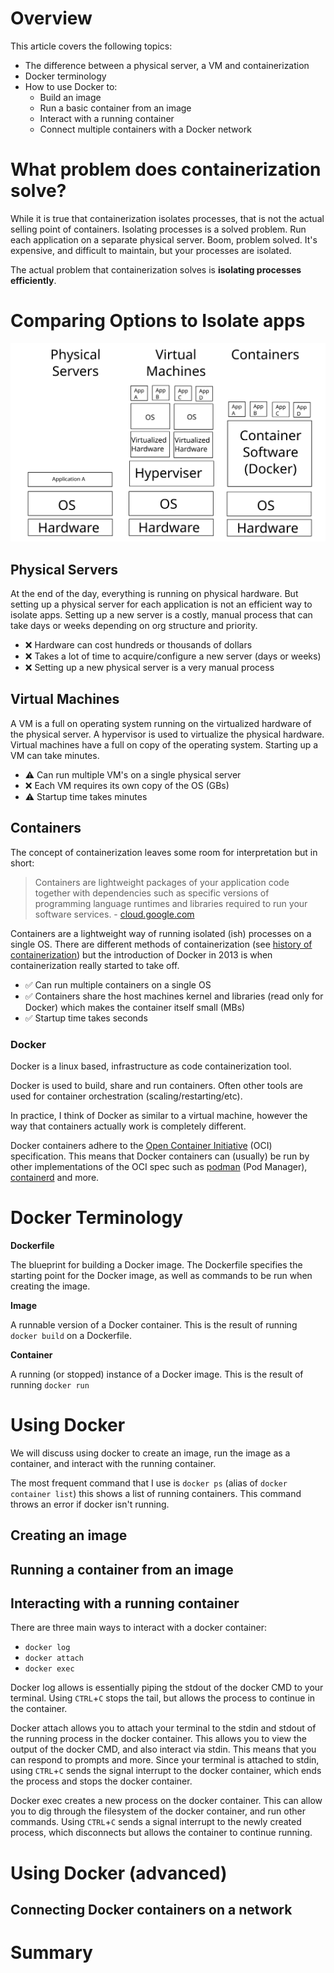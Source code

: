 # Overview

This article covers the following topics:
- The difference between a physical server, a VM and containerization
- Docker terminology
- How to use Docker to:
    - Build an image
    - Run a basic container from an image
    - Interact with a running container
    - Connect multiple containers with a Docker network

# What problem does containerization solve?

While it is true that containerization isolates processes, that is not the actual selling point of containers. Isolating processes is a solved problem. Run each application on a separate physical server. Boom, problem solved. It's expensive, and difficult to maintain, but your processes are isolated.

The actual problem that containerization solves is **isolating processes efficiently**.

# Comparing Options to Isolate apps

<img src="./images/vm-vs-container.svg" alt="physical server vs. vm vs. containers" width="800"/>

## Physical Servers

At the end of the day, everything is running on physical hardware. But setting up a physical server for each application is not an efficient way to isolate apps. Setting up a new server is a costly, manual process that can take days or weeks depending on org structure and priority.

- ❌ Hardware can cost hundreds or thousands of dollars
- ❌ Takes a lot of time to acquire/configure a new server (days or weeks)
- ❌ Setting up a new physical server is a very manual process

## Virtual Machines

A VM is a full on operating system running on the virtualized hardware of the physical server. A hypervisor is used to virtualize the physical hardware. Virtual machines have a full on copy of the operating system. Starting up a VM can take minutes.

- ⚠ Can run multiple VM's on a single physical server
- ❌ Each VM requires its own copy of the OS (GBs)
- ⚠ Startup time takes minutes

## Containers

<!-- ![google: containers defined](./images/google-containers-defined.png =800x) -->

The concept of containerization leaves some room for interpretation but in short:

> Containers are lightweight packages of your application code together with dependencies such as specific versions of programming language runtimes and libraries required to run your software services. - [cloud.google.com](https://cloud.google.com/learn/what-are-containers)

Containers are a lightweight way of running isolated (ish) processes on a single OS. There are different methods of containerization (see [history of containerization](https://blog.aquasec.com/a-brief-history-of-containers-from-1970s-chroot-to-docker-2016)) but the introduction of Docker in 2013 is when containerization really started to take off.

- ✅ Can run multiple containers on a single OS
- ✅ Containers share the host machines kernel and libraries (read only for Docker) which makes the container itself small (MBs)
- ✅ Startup time takes seconds

### Docker

Docker is a linux based, infrastructure as code containerization tool.

Docker is used to build, share and run containers. Often other tools are used for container orchestration (scaling/restarting/etc).

In practice, I think of Docker as similar to a virtual machine, however the way that containers actually work is completely different.

Docker containers adhere to the [Open Container Initiative](https://opencontainers.org/) (OCI) specification. This means that Docker containers can (usually) be run by other implementations of the OCI spec such as [podman](https://podman.io/) (Pod Manager), [containerd](https://containerd.io/) and more.

# Docker Terminology

**Dockerfile**

The blueprint for building a Docker image. The Dockerfile specifies the starting point for the Docker image, as well as commands to be run when creating the image.

**Image**

A runnable version of a Docker container. This is the result of running `docker build` on a Dockerfile.

**Container**

A running (or stopped) instance of a Docker image. This is the result of running `docker run`

# Using Docker

We will discuss using docker to create an image, run the image as a container, and interact with the running container.

The most frequent command that I use is `docker ps` (alias of `docker container list`) this shows a list of running containers. This command throws an error if docker isn't running.

## Creating an image

## Running a container from an image

## Interacting with a running container

There are three main ways to interact with a docker container:
- `docker log`
- `docker attach`
- `docker exec`

Docker log allows is essentially piping the stdout of the docker CMD to your terminal. Using `CTRL`+`C` stops the tail, but allows the process to continue in the container.

Docker attach allows you to attach your terminal to the stdin and stdout of the running process in the docker container. This allows you to view the output of the docker CMD, and also interact via stdin. This means that you can respond to prompts and more. Since your terminal is attached to stdin, using `CTRL`+`C` sends the signal interrupt to the docker container, which ends the process and stops the docker container.

Docker exec creates a new process on the docker container. This can allow you to dig through the filesystem of the docker container, and run other commands. Using `CTRL`+`C` sends a signal interrupt to the newly created process, which disconnects but allows the container to continue running.

# Using Docker (advanced)

## Connecting Docker containers on a network

# Summary

